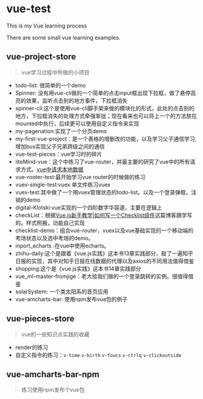 # vue-test
This is my Vue learning process

There are some small vue learning examples. 

## vue-project-store
> vue学习过程中所做的小项目

* todo-list: 很简单的一个demo
* Spinner: 没有用vue-cli做的一个简单的点击input框出现下拉框，做了悬停高亮的效果，监听点击别的地方事件，下拉框消失
* spinner-cli:这个是使用vue-cli脚手架来做的模块化的形式，此处的点击别的地方，下拉框消失的处理方式牵强笨拙；现在看来也可以将上一个的方法放在mounted中执行，后续更可以使用自定义指令来实现
* my-pagenation:实现了一个分页demo
* my-first-vue-project：是一个表格的增删改的功能，以及学习父子通信学习,增加bus实现父子兄弟跨级之间的通信
* vue-test-pieces：vue学习时的碎片
* liteMind-vue：这个中练习了vue-router，并最主要的研究了vue中的所有请求方式。[vue中请求本地数据](https://www.jianshu.com/p/abfd62677911)
* vue-rooter-test:最开始学习vue router的时候做的练习
* vuex-single-test:vuex 单文件练习vuex
* vuex-test:其中做了一个用vuex管理状态的todo-list。以及一个登录弹框，注销的demo
* digital-Klotski:vue实现的一个四阶数字华容道，主要在逻辑上
* checkList：根据[Vue.js新手教学|如何写一个Checklist组件](https://blog.dunizb.com//2017/11/18/Vue-checklist-components/)这篇博客跟学写的。样式照搬，功能自己实现
* checklist-demo：组合vue-router，vuex以及vue基础实现的一个移动端的考场状态以及选中考场的demo。
*  inport_echarts :在vue中使用echarts。
*  zhihu-daily:这个是跟着《vue.js实践》这本书13章实践部分，敲了一遍知乎日报的实现，其中对知乎日报在线数据的代理以及axios的不同用法值得借鉴
*  shopping:这个是《vue.js实践》这本书14章实践部分
*  vue_ml-master-fromjige：老大给我们做的一个登录跳转的实例。很值得借鉴
*  solarSystem: 一个类太阳系的首页应用
*  vue-amcharts-bar: 使用npm发布vue包的例子
## vue-pieces-store
> vue的一些知识点实践的收藏

* render的练习
* 自定义指令的练习：`v-time` `v-birth` `v-foucs` `v-ctrlq` `v-clickoutside`

## vue-amcharts-bar-npm  
> 练习使用npm发布个vue包

